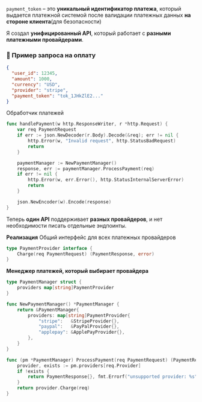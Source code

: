 `payment_token` – это **уникальный идентификатор платежа**, который выдается платежной системой после валидации платежных данных **на стороне клиента**(для безопасности)


Я создал **унифицированный API**, который работает с **разными платежными провайдерами**.

### **📌 Пример запроса на оплату**
```json
{
  "user_id": 12345,
  "amount": 1000,
  "currency": "USD",
  "provider": "stripe",
  "payment_token": "tok_1JHkZlE2..."
}
```
Обработчик платежей
```go
func handlePayment(w http.ResponseWriter, r *http.Request) {
    var req PaymentRequest
    if err := json.NewDecoder(r.Body).Decode(&req); err != nil {
        http.Error(w, "Invalid request", http.StatusBadRequest)
        return
    }

    paymentManager := NewPaymentManager()
    response, err := paymentManager.ProcessPayment(req)
    if err != nil {
        http.Error(w, err.Error(), http.StatusInternalServerError)
        return
    }

    json.NewEncoder(w).Encode(response)
}
```
Теперь **один API** поддерживает **разных провайдеров**, и нет необходимости писать отдельные эндпоинты.

**Реализация**
Общий интерфейс для всех платежных провайдеров
```go
type PaymentProvider interface {
    Charge(req PaymentRequest) (PaymentResponse, error)
}
```
**Менеджер платежей, который выбирает провайдера**
```go
type PaymentManager struct {
    providers map[string]PaymentProvider
}

func NewPaymentManager() *PaymentManager {
    return &PaymentManager{
        providers: map[string]PaymentProvider{
            "stripe":   &StripeProvider{},
            "paypal":   &PayPalProvider{},
            "applepay": &ApplePayProvider{},
        },
    }
}

func (pm *PaymentManager) ProcessPayment(req PaymentRequest) (PaymentResponse, error) {
    provider, exists := pm.providers[req.Provider]
    if !exists {
        return PaymentResponse{}, fmt.Errorf("unsupported provider: %s", req.Provider)
    }
    return provider.Charge(req)
}
```